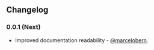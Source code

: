 ## Changelog

### 0.0.1 (Next)

*   Improved documentation readability - [@marcelobern](https://github.com/marcelobern).

